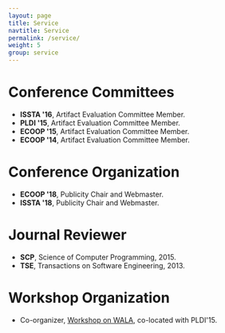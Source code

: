 ```yaml
---
layout: page
title: Service
navtitle: Service
permalink: /service/
weight: 5
group: service
---
```


# Conference Committees #
* **ISSTA '16**, Artifact Evaluation Committee Member.
* **PLDI '15**, Artifact Evaluation Committee Member.
* **ECOOP '15**, Artifact Evaluation Committee Member.
* **ECOOP '14**, Artifact Evaluation Committee Member.

# Conference Organization #
* **ECOOP '18**, Publicity Chair and Webmaster.
* **ISSTA '18**, Publicity Chair and Webmaster.

# Journal Reviewer #
* **SCP**, Science of Computer Programming, 2015.
* **TSE**, Transactions on Software Engineering, 2013.

# Workshop Organization #
* Co-organizer, [Workshop on WALA][wow], co-located with PLDI'15.

[wow]: http://researcher.watson.ibm.com/researcher/view_group.php?id=5750